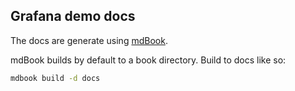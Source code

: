
## Grafana demo docs

The docs are generate using [mdBook](https://rust-lang.github.io/mdBook/).

mdBook builds by default to a book directory. Build to docs like so:

``` bash
mdbook build -d docs
```
